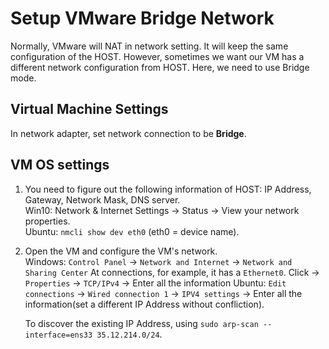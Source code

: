 Setup VMware Bridge Network
===================================

Normally, VMware will NAT in network setting. It will keep the same configuration of the HOST. However, sometimes we want our VM has a different network configuration from HOST. Here, we need to use Bridge mode.

**Virtual Machine Settings**
-----------------------------------
In network adapter, set network connection to be **Bridge**.

**VM OS settings**
-----------------------------------
1. You need to figure out the following information of HOST: IP Address, Gateway, Network Mask, DNS server.  
	Win10: Network & Internet Settings -> Status -> View your network properties.  
	Ubuntu: `nmcli show dev eth0` (eth0 = device name).  

2. Open the VM and configure the VM's network.  
	Windows: `Control Panel` -> `Network and Internet` -> `Network and Sharing Center`
		At connections, for example, it has a `Ethernet0`. Click -> `Properties` -> `TCP/IPv4` -> Enter all the information
	Ubuntu: `Edit connections` -> `Wired connection 1` -> `IPV4 settings` -> Enter all the information(set a different IP Address without confliction).

	To discover the existing IP Address, using `sudo arp-scan --interface=ens33 35.12.214.0/24`.